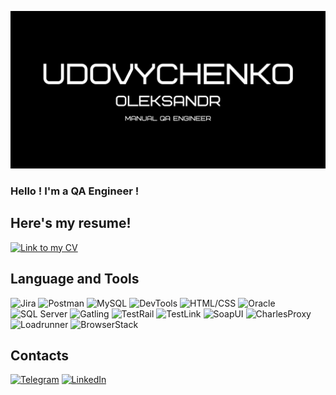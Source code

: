 [![Header](https://github.com/HeavyO/HeavyO/blob/main/Udovychenko.png)](#)
### Hello ! I'm a QA Engineer !
## Here's my resume!
[![Link to my CV](https://img.shields.io/badge/Link%20to%20my%20CV-%234285F4?style=flat&logo=google-drive&logoColor=white)](https://drive.google.com/file/d/1ifuFhIPVT4Vq5HEmPWKTfyj5uIxmqMYv/view?usp=share_link)
## Language and Tools
![Jira](https://img.shields.io/badge/Jira-%230A0D13?style=for-the-badge&logo=jira&logoColor=%23136be1&color=%230A0D13)
![Postman](https://img.shields.io/badge/Postman-%23000000?style=for-the-badge&logo=postman&logoColor=%23FF6C37&color=%230A0D13)
![MySQL](https://img.shields.io/badge/MySQL-%23000000?style=for-the-badge&logo=mysql&logoColor=%23FFFFFF&color=%230A0D13)
![DevTools](https://img.shields.io/badge/DevTools-%23232F3E?style=for-the-badge&logo=googlechrome&logoColor=%23136be1&color=%230A0D13)
![HTML/CSS](https://img.shields.io/badge/HTML/CSS-%23E44D26?style=for-the-badge&logo=html5&logoColor=%23FFFFFF&color=%230A0D13)
![Oracle](https://img.shields.io/badge/Oracle-%23F80000?style=for-the-badge&logo=oracle&logoColor=%23FFFFFF&color=%230A0D13)
![SQL Server](https://img.shields.io/badge/SQL_Server-%23CC2927?style=for-the-badge&logo=microsoftsqlserver&logoColor=%23FFFFFF&color=%230A0D13)
![Gatling](https://img.shields.io/badge/Gatling-%23FF4500?style=for-the-badge&logo=gatling&logoColor=%23FFFFFF&color=%230A0D13)
![TestRail](https://img.shields.io/badge/TestRail-%231B2D42?style=for-the-badge&logo=testrail&logoColor=%23FFFFFF&color=%230A0D13)
![TestLink](https://img.shields.io/badge/TestLink-%23C40010?style=for-the-badge&logo=testlink&logoColor=%23FFFFFF&color=%230A0D13)
![SoapUI](https://img.shields.io/badge/SoapUI-%23100000?style=for-the-badge&logo=soapui&logoColor=%23E4BFBF&color=%230A0D13)
![CharlesProxy](https://img.shields.io/badge/CharlesProxy-%233A3A3A?style=for-the-badge&logo=charlesproxy&logoColor=%23FFFFFF&color=%230A0D13)
![Loadrunner](https://img.shields.io/badge/Loadrunner-%23FF8C00?style=for-the-badge&logo=microfocus&logoColor=%23FFFFFF&color=%230A0D13)
![BrowserStack](https://img.shields.io/badge/BrowserStack-%23F5A729?style=for-the-badge&logo=browserstack&logoColor=%23FFFFFF&color=%230A0D13)

## Contacts
[![Telegram](https://img.shields.io/badge/Telegram-%2326A5E4?style=for-the-badge&logo=telegram&logoColor=white)](https://t.me/xN1LU)
[![LinkedIn](https://img.shields.io/badge/LinkedIn-%230077B5?style=for-the-badge&logo=linkedin&logoColor=white)](https://www.linkedin.com/in/alexander-udovychenko-853099247/)
